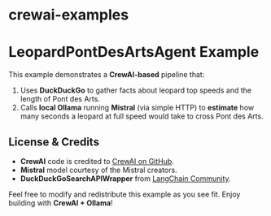 # crewai-examples

# **LeopardPontDesArtsAgent Example**

This example demonstrates a **CrewAI-based** pipeline that:

1. Uses **DuckDuckGo** to gather facts about leopard top speeds and the length of Pont des Arts.  
2. Calls **local Ollama** running **Mistral** (via simple HTTP) to **estimate** how many seconds a leopard at full speed would take to cross Pont des Arts.  


## **License & Credits**

- **CrewAI** code is credited to [CrewAI on GitHub](https://github.com/Cognitive-Initiative/crewai).  
- **Mistral** model courtesy of the Mistral creators.  
- **DuckDuckGoSearchAPIWrapper** from [LangChain Community](https://github.com/hwchase17/langchain).  

Feel free to modify and redistribute this example as you see fit. Enjoy building with **CrewAI + Ollama**!
